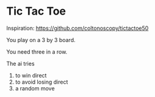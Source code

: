 # Tic Tac Toe

Inspiration: https://github.com/coltonoscopy/tictactoe50

You play on a 3 by 3 board.

You need three in a row.

The ai tries 
1. to win direct
2. to avoid losing direct
3. a random move